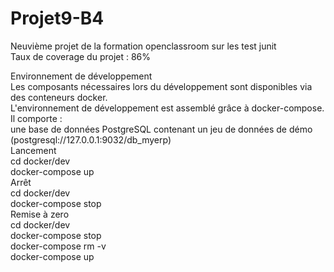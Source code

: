 # Projet9-B4

Neuvième projet de la formation openclassroom sur les test junit   
Taux de coverage du projet : 86%   
  
Environnement de développement  
Les composants nécessaires lors du développement sont disponibles via des conteneurs docker.  
L'environnement de développement est assemblé grâce à docker-compose.  
Il comporte :  
une base de données PostgreSQL contenant un jeu de données de démo (postgresql://127.0.0.1:9032/db_myerp)  
Lancement  
cd docker/dev  
docker-compose up  
Arrêt  
cd docker/dev  
docker-compose stop  
Remise à zero  
cd docker/dev  
docker-compose stop  
docker-compose rm -v  
docker-compose up    
